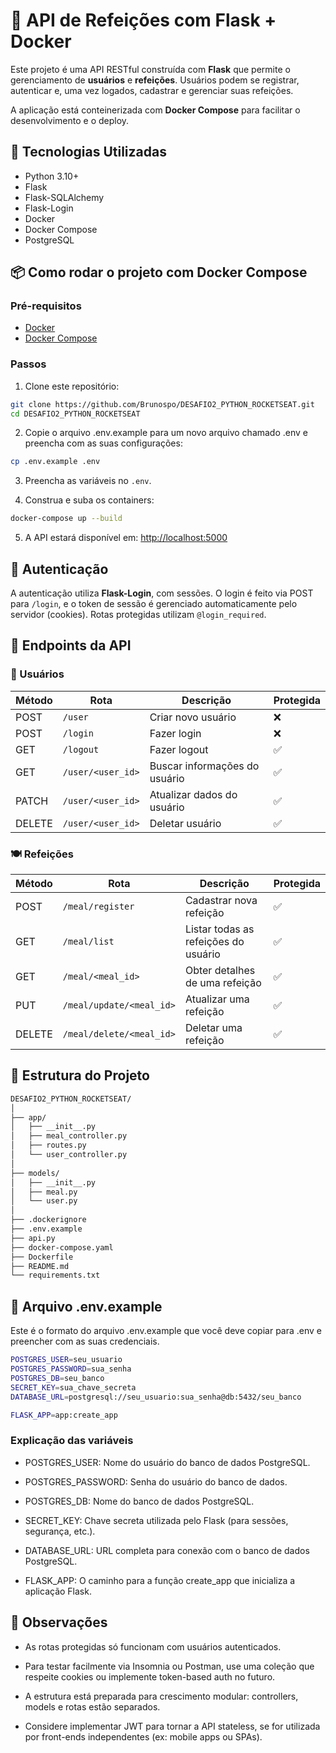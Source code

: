 # 🥗 API de Refeições com Flask + Docker

Este projeto é uma API RESTful construída com **Flask** que permite o gerenciamento de **usuários** e **refeições**. Usuários podem se registrar, autenticar e, uma vez logados, cadastrar e gerenciar suas refeições.

A aplicação está conteinerizada com **Docker Compose** para facilitar o desenvolvimento e o deploy.

## 🚀 Tecnologias Utilizadas

- Python 3.10+
- Flask
- Flask-SQLAlchemy
- Flask-Login
- Docker
- Docker Compose
- PostgreSQL

## 📦 Como rodar o projeto com Docker Compose

### Pré-requisitos

- [Docker](https://www.docker.com/)
- [Docker Compose](https://docs.docker.com/compose/)

### Passos

1. Clone este repositório:

```bash
git clone https://github.com/Brunospo/DESAFIO2_PYTHON_ROCKETSEAT.git
cd DESAFIO2_PYTHON_ROCKETSEAT
```

2. Copie o arquivo .env.example para um novo arquivo chamado .env e preencha com as suas configurações:

```bash
cp .env.example .env
```

3. Preencha as variáveis no ``.env``.

4. Construa e suba os containers:

```bash
docker-compose up --build
```

5. A API estará disponível em: <http://localhost:5000>

## 🔐 Autenticação

A autenticação utiliza **Flask-Login**, com sessões. O login é feito via POST para ``/login``, e o token de sessão é gerenciado automaticamente pelo servidor (cookies). Rotas protegidas utilizam ``@login_required``.

## 🧪 Endpoints da API

### 📁 Usuários

| Método | Rota              | Descrição                     | Protegida |
| ------ | ----------------- | ----------------------------- | --------- |
| POST   | `/user`           | Criar novo usuário            | ❌         |
| POST   | `/login`          | Fazer login                   | ❌         |
| GET    | `/logout`         | Fazer logout                  | ✅         |
| GET    | `/user/<user_id>` | Buscar informações do usuário | ✅         |
| PATCH  | `/user/<user_id>` | Atualizar dados do usuário    | ✅         |
| DELETE | `/user/<user_id>` | Deletar usuário               | ✅         |

### 🍽️ Refeições

| Método | Rota                     | Descrição                            | Protegida |
| ------ | ------------------------ | ------------------------------------ | --------- |
| POST   | `/meal/register`         | Cadastrar nova refeição              | ✅         |
| GET    | `/meal/list`             | Listar todas as refeições do usuário | ✅         |
| GET    | `/meal/<meal_id>`        | Obter detalhes de uma refeição       | ✅         |
| PUT    | `/meal/update/<meal_id>` | Atualizar uma refeição               | ✅         |
| DELETE | `/meal/delete/<meal_id>` | Deletar uma refeição                 | ✅         |

## 📂 Estrutura do Projeto

```markdown
DESAFIO2_PYTHON_ROCKETSEAT/
│
├── app/
│   ├── __init__.py
│   ├── meal_controller.py
│   ├── routes.py
│   └── user_controller.py
│
├── models/
│   ├── __init__.py
│   ├── meal.py
│   └── user.py
│
├── .dockerignore
├── .env.example
├── api.py
├── docker-compose.yaml
├── Dockerfile
├── README.md
└── requirements.txt

```

## 📝 Arquivo .env.example

Este é o formato do arquivo .env.example que você deve copiar para .env e preencher com as suas credenciais.

```bash
POSTGRES_USER=seu_usuario
POSTGRES_PASSWORD=sua_senha
POSTGRES_DB=seu_banco
SECRET_KEY=sua_chave_secreta
DATABASE_URL=postgresql://seu_usuario:sua_senha@db:5432/seu_banco

FLASK_APP=app:create_app
```

### Explicação das variáveis

- POSTGRES_USER: Nome do usuário do banco de dados PostgreSQL.

- POSTGRES_PASSWORD: Senha do usuário do banco de dados.

- POSTGRES_DB: Nome do banco de dados PostgreSQL.

- SECRET_KEY: Chave secreta utilizada pelo Flask (para sessões, segurança, etc.).

- DATABASE_URL: URL completa para conexão com o banco de dados PostgreSQL.

- FLASK_APP: O caminho para a função create_app que inicializa a aplicação Flask.

## 🧠 Observações

- As rotas protegidas só funcionam com usuários autenticados.

- Para testar facilmente via Insomnia ou Postman, use uma coleção que respeite cookies ou implemente token-based auth no futuro.

- A estrutura está preparada para crescimento modular: controllers, models e rotas estão separados.

- Considere implementar JWT para tornar a API stateless, se for utilizada por front-ends independentes (ex: mobile apps ou SPAs).
